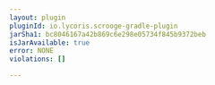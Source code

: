 ```yaml
---
layout: plugin
pluginId: io.lycoris.scrooge-gradle-plugin
jarSha1: bc8046167a42b869c6e298e05734f845b9372beb
isJarAvailable: true
error: NONE
violations: []

---
```

